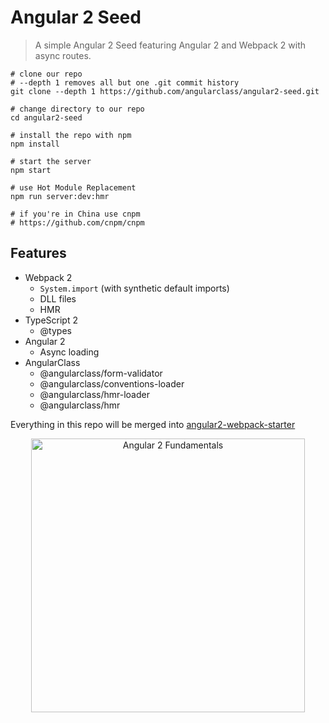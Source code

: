 # Angular 2 Seed
> A simple Angular 2 Seed featuring Angular 2 and Webpack 2 with async routes.


```
# clone our repo
# --depth 1 removes all but one .git commit history
git clone --depth 1 https://github.com/angularclass/angular2-seed.git

# change directory to our repo
cd angular2-seed

# install the repo with npm
npm install

# start the server
npm start

# use Hot Module Replacement
npm run server:dev:hmr

# if you're in China use cnpm
# https://github.com/cnpm/cnpm
```

## Features
* Webpack 2
  * `System.import` (with synthetic default imports)
  * DLL files
  * HMR
* TypeScript 2
  * @types
* Angular 2
  * Async loading
* AngularClass
  * @angularclass/form-validator
  * @angularclass/conventions-loader
  * @angularclass/hmr-loader
  * @angularclass/hmr

Everything in this repo will be merged into [angular2-webpack-starter](https://github.com/AngularClass/angular2-webpack-starter)

<p align="center">
  <a href="http://courses.angularclass.com/courses/angular-2-fundamentals?utm_source=github-angular2-seed&utm_medium=open-source&utm_campaign=angular2seed" target="_blank">
    <img width="438" alt="Angular 2 Fundamentals" src="https://cloud.githubusercontent.com/assets/1016365/17200649/085798c6-543c-11e6-8ad0-2484f0641624.png">
  </a>
</p>
